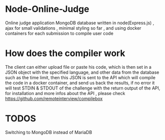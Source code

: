 # Node-Online-Judge
Online judge application MongoDB database  written in node(Express.js) , ajax for small validations , minimal styling so far , and using docker containers for each submission to compile user code
# How does the compiler work 
The client can either upload file or paste his code, which is then set in a JSON object with the specified language, and other data from the database such as the time limit, then this JSON is sent to the API which will compile the code in a docker container, and send us back the results, if no error it will test STDIN & STDOUT of the challenge with the return output of the API,
for installation and more infos about the API , please check https://github.com/remoteinterview/compilebox

# TODOS 
Switching to MongoDB instead of MariaDB
